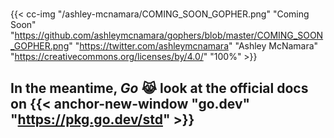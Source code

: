#

{{< cc-img "/ashley-mcnamara/COMING_SOON_GOPHER.png" "Coming Soon"
"https://github.com/ashleymcnamara/gophers/blob/master/COMING_SOON_GOPHER.png"
"https://twitter.com/ashleymcnamara" "Ashley McNamara"
"https://creativecommons.org/licenses/by/4.0/" "100%" >}}

## In the meantime, **_Go_** 😹 look at the official docs on {{< anchor-new-window "go.dev" "https://pkg.go.dev/std" >}}
